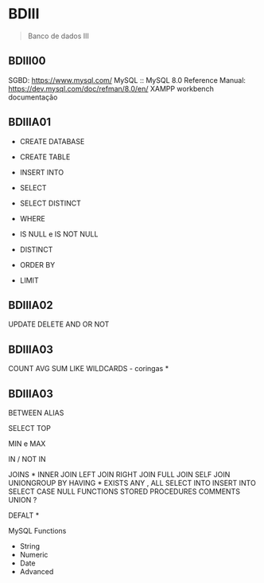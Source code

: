 # BDIII
> Banco de dados III


## BDIII00
SGBD: https://www.mysql.com/
MySQL :: MySQL 8.0 Reference Manual: https://dev.mysql.com/doc/refman/8.0/en/
XAMPP
workbench
documentação

## BDIIIA01
* CREATE DATABASE
* CREATE TABLE

* INSERT INTO
* SELECT
* SELECT DISTINCT
* WHERE
* IS NULL e IS NOT NULL
* DISTINCT
* ORDER BY
* LIMIT

## BDIIIA02
UPDATE
DELETE
AND
OR
NOT


## BDIIIA03
COUNT
AVG
SUM
LIKE
WILDCARDS - coringas *

## BDIIIA03
BETWEEN
ALIAS




SELECT TOP

MIN e MAX



IN / NOT IN

JOINS *
INNER JOIN
LEFT JOIN
RIGHT JOIN
FULL JOIN
SELF JOIN
UNIONGROUP BY
HAVING *
EXISTS
ANY , ALL
SELECT INTO
INSERT INTO SELECT
CASE
NULL FUNCTIONS
STORED PROCEDURES
COMMENTS
UNION ?

DEFALT *

MySQL Functions
- String
- Numeric 
- Date
- Advanced